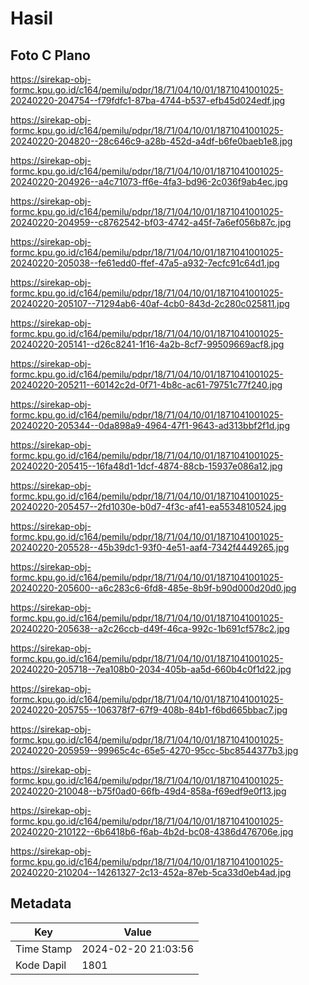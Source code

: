 # Hasil

## Foto C Plano

https://sirekap-obj-formc.kpu.go.id/c164/pemilu/pdpr/18/71/04/10/01/1871041001025-20240220-204754--f79fdfc1-87ba-4744-b537-efb45d024edf.jpg

https://sirekap-obj-formc.kpu.go.id/c164/pemilu/pdpr/18/71/04/10/01/1871041001025-20240220-204820--28c646c9-a28b-452d-a4df-b6fe0baeb1e8.jpg

https://sirekap-obj-formc.kpu.go.id/c164/pemilu/pdpr/18/71/04/10/01/1871041001025-20240220-204926--a4c71073-ff6e-4fa3-bd96-2c036f9ab4ec.jpg

https://sirekap-obj-formc.kpu.go.id/c164/pemilu/pdpr/18/71/04/10/01/1871041001025-20240220-204959--c8762542-bf03-4742-a45f-7a6ef056b87c.jpg

https://sirekap-obj-formc.kpu.go.id/c164/pemilu/pdpr/18/71/04/10/01/1871041001025-20240220-205038--fe61edd0-ffef-47a5-a932-7ecfc91c64d1.jpg

https://sirekap-obj-formc.kpu.go.id/c164/pemilu/pdpr/18/71/04/10/01/1871041001025-20240220-205107--71294ab6-40af-4cb0-843d-2c280c025811.jpg

https://sirekap-obj-formc.kpu.go.id/c164/pemilu/pdpr/18/71/04/10/01/1871041001025-20240220-205141--d26c8241-1f16-4a2b-8cf7-99509669acf8.jpg

https://sirekap-obj-formc.kpu.go.id/c164/pemilu/pdpr/18/71/04/10/01/1871041001025-20240220-205211--60142c2d-0f71-4b8c-ac61-79751c77f240.jpg

https://sirekap-obj-formc.kpu.go.id/c164/pemilu/pdpr/18/71/04/10/01/1871041001025-20240220-205344--0da898a9-4964-47f1-9643-ad313bbf2f1d.jpg

https://sirekap-obj-formc.kpu.go.id/c164/pemilu/pdpr/18/71/04/10/01/1871041001025-20240220-205415--16fa48d1-1dcf-4874-88cb-15937e086a12.jpg

https://sirekap-obj-formc.kpu.go.id/c164/pemilu/pdpr/18/71/04/10/01/1871041001025-20240220-205457--2fd1030e-b0d7-4f3c-af41-ea5534810524.jpg

https://sirekap-obj-formc.kpu.go.id/c164/pemilu/pdpr/18/71/04/10/01/1871041001025-20240220-205528--45b39dc1-93f0-4e51-aaf4-7342f4449265.jpg

https://sirekap-obj-formc.kpu.go.id/c164/pemilu/pdpr/18/71/04/10/01/1871041001025-20240220-205600--a6c283c6-6fd8-485e-8b9f-b90d000d20d0.jpg

https://sirekap-obj-formc.kpu.go.id/c164/pemilu/pdpr/18/71/04/10/01/1871041001025-20240220-205638--a2c26ccb-d49f-46ca-992c-1b691cf578c2.jpg

https://sirekap-obj-formc.kpu.go.id/c164/pemilu/pdpr/18/71/04/10/01/1871041001025-20240220-205718--7ea108b0-2034-405b-aa5d-660b4c0f1d22.jpg

https://sirekap-obj-formc.kpu.go.id/c164/pemilu/pdpr/18/71/04/10/01/1871041001025-20240220-205755--106378f7-67f9-408b-84b1-f6bd665bbac7.jpg

https://sirekap-obj-formc.kpu.go.id/c164/pemilu/pdpr/18/71/04/10/01/1871041001025-20240220-205959--99965c4c-65e5-4270-95cc-5bc8544377b3.jpg

https://sirekap-obj-formc.kpu.go.id/c164/pemilu/pdpr/18/71/04/10/01/1871041001025-20240220-210048--b75f0ad0-66fb-49d4-858a-f69edf9e0f13.jpg

https://sirekap-obj-formc.kpu.go.id/c164/pemilu/pdpr/18/71/04/10/01/1871041001025-20240220-210122--6b6418b6-f6ab-4b2d-bc08-4386d476706e.jpg

https://sirekap-obj-formc.kpu.go.id/c164/pemilu/pdpr/18/71/04/10/01/1871041001025-20240220-210204--14261327-2c13-452a-87eb-5ca33d0eb4ad.jpg


## Metadata

| Key        | Value               |
| ---------- | ------------------- |
| Time Stamp | 2024-02-20 21:03:56 |
| Kode Dapil | 1801                |



